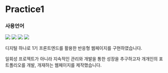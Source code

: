 # Practice1
### 사용언어
<p><img src="https://img.shields.io/badge/html5-E34F26?style=flat-square&logo=html5&logoColor=black"/>
<img src="https://img.shields.io/badge/CSS3-1572b6?style=flat-square&logo=CSS3&logoColor=black"/>
<img src="https://img.shields.io/badge/Javascript-F7DF1E?style=flat-square&logo=JavaScript&logoColor=black"/>
<img src="https://img.shields.io/badge/Firebase-FFCA28?style=flat-square&logo=firebase&logoColor=white"/></p>

디지털 하나로 1기 프론트엔드를 활용한 반응형 웹페이지를 구현하였습니다.

일회성 프로젝트가 아니라 지속적인 관리와 개발을 통한 성장을 추구하고자 개개인의 포트폴리오를 개발, 개재하는 웹페이지를 제작했습니다.

